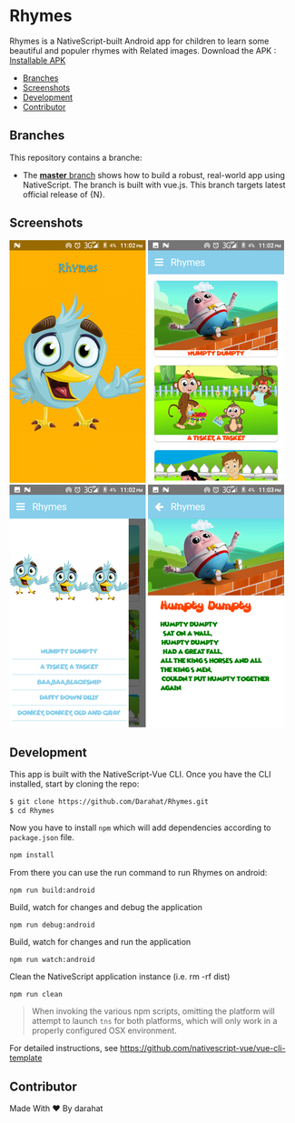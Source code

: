 # Rhymes 
Rhymes is a NativeScript-built Android app for children to learn some beautiful and populer rhymes with Related images. 
Download the APK : [Installable APK](https://github.com/Darahat/Rhymes/blob/master/Rhymes.apk)

* [Branches](#branches)
* [Screenshots](#screenshots)
* [Development](#development)
* [Contributor](#contributor)


<h2 id="branches">Branches</h2>

This repository contains a branche:

* The [**master** branch](https://github.com/Darahat/Rhymes.git) shows how to build a robust, real-world app using NativeScript. The branch is built with vue.js.
This branch targets latest official release of {N}.



<h2 id="screenshots">Screenshots</h2>

![](rsz_screenshot_20180614-230221.png)
![](rsz_screenshot_20180614-230228.png)
![](rsz_screenshot_20180614-230243.png)
![](rsz_screenshot_20180614-230302.png)


<h2 id="development">Development</h2>
This app is built with the NativeScript-Vue CLI. Once you have the CLI installed, start by cloning the repo:


```
$ git clone https://github.com/Darahat/Rhymes.git
$ cd Rhymes
```


Now you have to install ```npm``` which will add dependencies according to ```package.json``` file.

``` bash
npm install
```
From there you can use the run command to run Rhymes on android:

```
npm run build:android
```

Build, watch for changes and debug the application
```
npm run debug:android
```

Build, watch for changes and run the application
```
npm run watch:android
```

 Clean the NativeScript application instance (i.e. rm -rf dist)
```
npm run clean
```
> When invoking the various npm scripts, omitting the platform will attempt to launch `tns` for both platforms, which will only work in a properly configured OSX environment.

For detailed instructions, see https://github.com/nativescript-vue/vue-cli-template

<h2 id="contributor">Contributor</h2>
 Made With ❤️ By darahat

